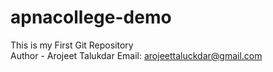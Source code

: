 # apnacollege-demo
This is my First Git Repository
<br>
Author - Arojeet Talukdar
Email: arojeettaluckdar@gmail.com
